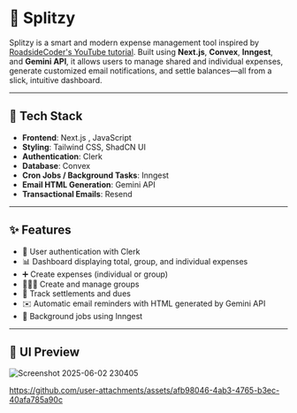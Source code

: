 # 🧾 Splitzy

Splitzy is a smart and modern expense management tool inspired by [RoadsideCoder's YouTube tutorial](https://youtu.be/Ce7O3p7-YDI?si=B6f5CqsvrAK9J7zg). Built using **Next.js**, **Convex**, **Inngest**, and **Gemini API**, it allows users to manage shared and individual expenses, generate customized email notifications, and settle balances—all from a slick, intuitive dashboard.

---

## 🚀 Tech Stack

- **Frontend**: Next.js , JavaScript
- **Styling**: Tailwind CSS, ShadCN UI
- **Authentication**: Clerk
- **Database**: Convex
- **Cron Jobs / Background Tasks**: Inngest
- **Email HTML Generation**: Gemini API
- **Transactional Emails**: Resend

---

## ✨ Features

- 🔐 User authentication with Clerk
- 📊 Dashboard displaying total, group, and individual expenses
- ➕ Create expenses (individual or group)
- 🧑‍🤝‍🧑 Create and manage groups
- 🤝 Track settlements and dues
- ✉️ Automatic email reminders with HTML generated by Gemini API
- 🧠 Background jobs using Inngest

---

## 📸 UI Preview


![Screenshot 2025-06-02 230405](https://github.com/user-attachments/assets/69be68c8-c253-4524-a65e-9744cf787402)


https://github.com/user-attachments/assets/afb98046-4ab3-4765-b3ec-40afa785a90c

